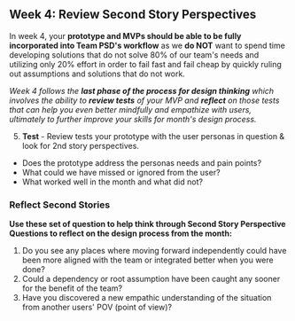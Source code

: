 ## Week 4: Review Second Story Perspectives

In week 4, your **prototype and MVPs should be able to be fully incorporated into Team PSD's workflow** as we **do NOT** want to spend time 
developing solutions that do not solve 80% of our team's needs and utilizing only 20% effort in order to fail fast and fail cheap by quickly ruling out 
assumptions and solutions that do not work.

*Week 4 follows the **last phase of the process for design thinking** which involves the ability to **review tests** of your MVP and **reflect** on those tests
that can help you even better mindfully and empathize with users, ultimately to further improve your skills for month's design process.*

5. **Test** - Review tests your prototype with the user personas in question & look for 2nd story perspectives.

- Does the prototype address the personas needs and pain points?
- What could we have missed or ignored from the user?
- What worked well in the month and what did not?

### Reflect Second Stories

**Use these set of question to help think through Second Story Perspective Questions to reflect on the design process from the month:**

1. Do you see any places where moving forward independently could have been more aligned with the team or integrated better when you were done?
2. Could a dependency or root assumption have been caught any sooner for the benefit of the team?
3. Have you discovered a new empathic understanding of the situation from another users' POV (point of view)?

